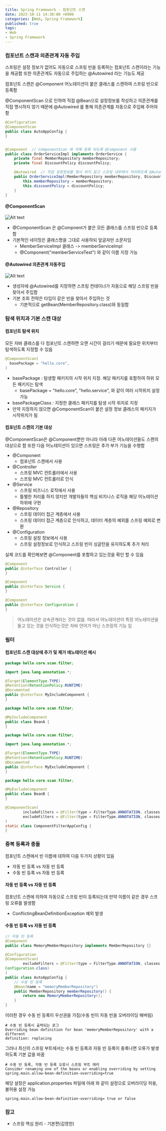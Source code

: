 ```yaml
---
title: Spring Framework - 컴포넌트 스캔
date: 2023-10-11 14:30:00 +0900
categories: [Web, Spring Framework]
published: true
tags:
- Web
- Spring Framework
---
```


### 컴포넌트 스캔과 의존관계 자동 주입
스프링은 설정 정보가 없어도 자동으로 스프링 빈을 등록하는 컴포넌트 스캔이라는 기능을 제공함
또한 의존관계도 자동으로 주입하는 @Autowired 라는 기능도 제공

컴포넌트 스캔은 @Component 어노테이션이 붙은 클래스를 스캔하여 스프링 빈으로 등록함 

@ComponentScan 으로 인하여 직접 @Bean으로 설정정보를 작성하고 의존관계를 직접 명시하지 않기 때문에 @Autowired 를 통해 의존관계를 자동으로 주입해 주어야 함 

```java
@Configuration
@ComponentScan
public class AutoAppConfig {    
}


@Component  // ComponentScan 에 의해 등록 되도록 @Component 사용
public class OrderServiceImpl implements OrderService {
    private final MemberRepository memberRepository;
    private final DiscountPolicy discountPolicy;

    @Autowired  // 직접 설정정보를 명시 하지 않고 스프링 내부에서 처리하도록 @Autowired 사용
    public OrderServiceImpl(MemberRepository memberRepository, DiscountPolicy discountPolicy) {
        this.memberRepository = memberRepository;
        this.discountPolicy = discountPolicy;
    }
}
```

#### @ComponentScan
![Alt text](/assets/posts/img/spring/spring_basic/spring_06_01.png)
 - @ComponentScan 은 @Compnent가 붙은 모든 클래스를 스프링 빈으로 등록함
 - 기본적인 네이밍은 클래스명을 그대로 사용하되 앞글자만 소문자임
   - MemberServiceImpl 클래스 -> memberServiceImpl
   - @Component("memberServiceTest") 와 같이 이름 지정 가능

#### @Autowired 의존관계 자동주입
![Alt text](/assets/posts/img/spring/spring_basic/spring_06_03.png)
 - 생성자에 @Autowired를 지정하면 스프링 컨테이너가 자동으로 해당 스프링 빈을 찾아서 주입함
 - 기본 조회 전략은 타입이 같은 빈을 찾아서 주입하는 것
   - 기본적으로 getBean(MemberRepository.class)와 동일함

### 탐색 위치과 기본 스캔 대상

#### 컴포넌트 탐색 위치
모든 자바 클래스를 다 컴포넌트 스캔하면 오랜 시간이 걸리기 때문에 필요한 위치부터 탐색하도록 지정할 수 있음

```java
@ComponentScan(
  basePackage = "hello.core",
)
```
 - basePackage : 탐생할 패키지의 시작 위치 지정. 해당 패키지를 포함하여 하위 모든 패키지는 탐색
   -   basePackage = "hello.core", "hello.service", 와 같이 여러 시작위치 설정 가능
 - basePackageClass : 지정한 클래스 패키지를 탐생 시작 위치로 지정
 - 만약 지정하지 않으면 @ComponentScan이 붙은 설정 정보 클래스의 패키지가 시작위치가 됨

#### 컴포넌트 스캔의 기본 대상
@ComponentScan은 @Component뿐만 아니라 아래 다른 어노테이션들도 스캔의 대상으로 함
또한 다음 어노테이션이 있으면 스프링은 추가 부가 기능을 수행함
 - @Component
   - 컴포넌트 스캔에서 사용
 - @Controller
   - 스프링 MVC 컨트롤러에서 사용
   - 스프링 MVC 컨트롤러로 인식
 - @Service
   - 스프링 비즈니스 로직에서 사용
   - 틀별한 처리를 하지 않지만 개발자들의 핵심 비지니스 로직을 해당 어노테이션 하위에 구현
 - @Repository
   - 스프링 데이터 접근 계층에서 사용
   - 스프링 데이터 접근 계층으로 인식하고, 데이터 계층의 예외를 스프링 예외로 변환
 - @Configuration
   - 스프링 설정 정보에서 사용
   - 스프링 설정정보로 인식하고 스프링 빈이 싱글턴을 유지하도록 추가 처리

실제 코드를 확인해보면 @Component를 포함하고 있는것을 확인 할 수 있음
```java
@Component
public @interface Controller {
}

@Component
public @interface Service {
}

@Component
public @interface Configuration {
}
```

> 어노테이션은 상속관계라는 것이 없음. 따라서 어노테이션이 특정 어노테이션을 들고 있는 것을 인식하는것은 자바 언어가 아닌 스프링의 기능 임

### 필터
#### 컴포넌트 스캔 대상에 추가 및 제거 애노테이션 예시
```java
package hello.core.scan.filter;

import java.lang.annotation.*;

@Target(ElementType.TYPE)
@Retention(RetentionPolicy.RUNTIME)
@Documented
public @interface MyIncludeComponent {
}
```
```java
package hello.core.scan.filter;

@MyIncludeComponent
public class BeanA {
}
```
```java
package hello.core.scan.filter;

import java.lang.annotation.*;

@Target(ElementType.TYPE)
@Retention(RetentionPolicy.RUNTIME)
@Documented
public @interface MyExcludeComponent {
}
```
```java
package hello.core.scan.filter;

@MyExcludeComponent
public class BeanB {
}
```

```java
@ComponentScan(
        includeFilters = @Filter(type = FilterType.ANNOTATION, classes = MyIncludeComponent.class),
        excludeFilters = @Filter(type = FilterType.ANNOTATION, classes = MyExcludeComponent.class)
)
static class ComponentFilterAppConfig {
}
```

### 중복 등록과 충돌
컴포넌트 스캔에서 빈 이름에 대하여 다음 두가지 상황이 있음
 - 자동 빈 등록 vs 자동 빈 등록
 - 수동 빈 등록 vs 자동 빈 등록

#### 자동 빈 등록 vs 자동 빈 등록
컴포넌트 스캔에 의하여 자동으로 스프링 빈이 등록되는데 만약 이름이 같은 경우 스프링 오류를 발생함
 - ConflictingBeanDefinitionException 예외 발생

#### 수동 빈 등록 vs 자동 빈 등록
```java
// 자동 빈 등록
@Component
public class MemoryMemberRepository implements MemberRepository {}
```

```java
@Configuration
@ComponentScan(
        excludeFilters = @Filter(type = FilterType.ANNOTATION, classes = 
Configuration.class)
)
public class AutoAppConfig {
    // 수동 빈 등록
    @Bean(name = "memoryMemberRepository")
    public MemberRepository memberRepository() {
        return new MemoryMemberRepository();
    }
}
```

이러한 경우 수동 빈 등록이 우선권을 가짐(수동 빈이 자동 빈을 오버라이딩 해버림)

```
# 수동 빈 등록시 출력되는 로그
Overriding bean definition for bean 'memoryMemberRepository' with a different 
definition: replacing
```

그러나 최신의 스프링 부트에서는 수동 빈 등록과 자동 빈 등록이 충록나면 오류가 발생하도록 기본 값을 바꿈
```
# 수동 빈 등록, 자동 빈 등록 오류시 스프링 부트 에러
Consider renaming one of the beans or enabling overriding by setting 
spring.main.allow-bean-definition-overriding=true
```

해당 설정은 application.properties 파일에 아래 와 같이 설정으로 오버라이딩 허용, 불허용 설정 가능
```
spring.main.allow-bean-definition-overriding= true or false
```

### 참고
 - 스프링 핵심 원리 - 기본편(김영한)
  